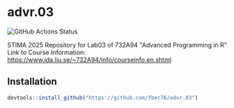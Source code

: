 # advr.03
![GitHub Actions Status](https://github.com/fbec76/advr.03/actions/workflows/R-CMD-check.yaml/badge.svg)

STIMA 2025 Repository for Lab03 of 732A94 "Advanced Programming in R"  Link to Course Information: https://www.ida.liu.se/~732A94/info/courseinfo.en.shtml

## Installation
```R
devtools::install_github("https://github.com/fbec76/advr.03")
```